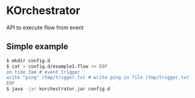 # KOrchestrator
API to execute flow from event

## Simple example
```sh
$ mkdir config.d
$ cat > config.d/example1.flow << EOF
on time 3am # event trigger
write "ping" /tmp/trigger.txt # write ping in file /tmp/trigger.txt 
EOF
$ java -jar korchestrator.jar config.d
```
